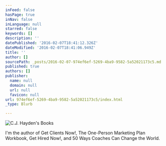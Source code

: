 ```yaml
---
inFeed: false
hasPage: true
inNav: false
inLanguage: null
starred: false
keywords: []
description: ''
datePublished: '2016-02-07T18:41:12.326Z'
dateModified: '2016-02-07T18:41:06.949Z'
title: ''
author: []
sourcePath: _posts/2016-02-07-974ef6ef-5269-4ba9-9582-5a52021173c5.md
published: true
authors: []
publisher:
  name: null
  domain: null
  url: null
  favicon: null
url: 974ef6ef-5269-4ba9-9582-5a52021173c5/index.html
_type: Blurb

---
```

![C.J. Hayden's Books](https://the-grid-user-content.s3-us-west-2.amazonaws.com/044cb5ec-f76b-48d2-9492-6594ca4505cc.jpg)

I'm the author of Get Clients Now!, The One-Person Marketing Plan Workbook, Get Hired Now!, and 50 Ways Coaches Can Change the World.